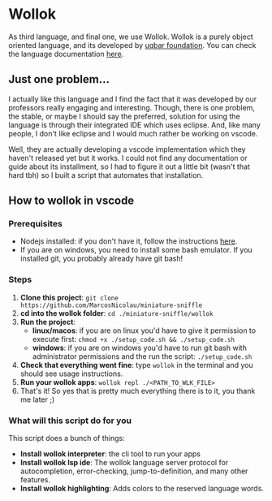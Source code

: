 # Wollok

As third language, and final one, we use Wollok. Wollok is a purely object oriented language, and its developed by [uqbar foundation](https://uqbar.org/#/). You can check the language documentation [here](https://www.wollok.org/en/documentation/wollokdoc/).

## Just one problem...

I actually like this language and I find the fact that it was developed by our professors really engaging and interesting. Though, there is one problem, the stable, or maybe I should say the preferred, solution for using the language is through their integrated IDE which uses eclipse. And, like many people, I don't like eclipse and I would much rather be working on vscode.

Well, they are actually developing a vscode implementation which they haven't released yet but it works. I could not find any documentation or guide about its installment, so I had to figure it out a little bit (wasn't that hard tbh) so I built a script that automates that installation.

## How to wollok in vscode

### Prerequisites

-   Nodejs installed: if you don't have it, follow the instructions [here](https://nodejs.org/en).
-   If you are on windows, you need to install some bash emulator. If you installed git, you probably already have git bash!

### Steps

1. **Clone this project**: `git clone https://github.com/MarcosNicolau/miniature-sniffle`
2. **cd into the wollok folder**: `cd ./miniature-sniffle/wollok`
3. **Run the project**:
    - **linux/macos**: if you are on linux you'd have to give it permission to execute first: `chmod +x ./setup_code.sh && ./setup_code.sh`
    - **windows**: if you are on windows you'd have to run git bash with administrator permissions and the run the script: `./setup_code.sh`
4. **Check that everything went fine**: type `wollok` in the terminal and you should see usage instructions.
5. **Run your wollok apps**: `wollok repl ./<PATH_TO_WLK_FILE>`
6. That's it! So yes that is pretty much everything there is to it, you thank me later ;)

### What will this script do for you

This script does a bunch of things:

-   **Install wollok interpreter**: the cli tool to run your apps
-   **Install wollok lsp ide**: The wollok language server protocol for autocompletion, error-checking, jump-to-definition, and many other features.
-   **Install wollok highlighting**: Adds colors to the reserved language words.
